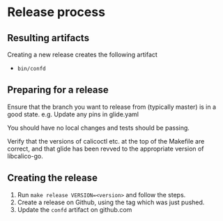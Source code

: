 # Release process

## Resulting artifacts
Creating a new release creates the following artifact
* `bin/confd`

## Preparing for a release
Ensure that the branch you want to release from (typically master) is in a good state.
e.g. Update any pins in glide.yaml

You should have no local changes and tests should be passing.

Verify that the versions of calicoctl etc. at the top of the Makefile are correct, and that
glide has been revved to the appropriate version of libcalico-go.

## Creating the release

1. Run `make release VERSION=<version>` and follow the steps.
1. Create a release on Github, using the tag which was just pushed.
1. Update the `confd` artifact on github.com
